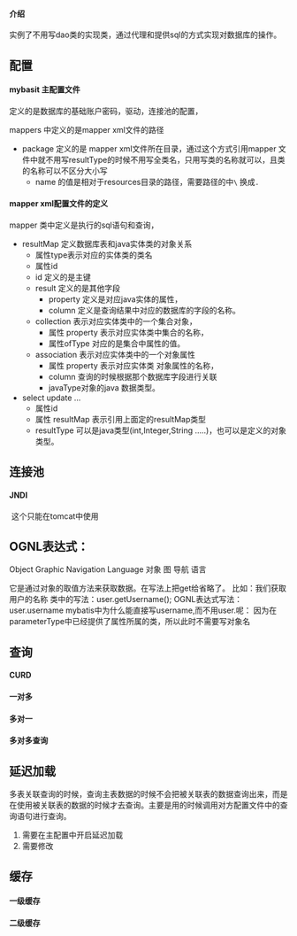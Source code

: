 #### 介绍

实例了不用写dao类的实现类，通过代理和提供sql的方式实现对数据库的操作。

## 配置

#### mybasit 主配置文件

定义的是数据库的基础账户密码，驱动，连接池的配置，

mappers 中定义的是mapper xml文件的路径

- package 定义的是 mapper xml文件所在目录，通过这个方式引用mapper 文件中就不用写resultType的时候不用写全类名，只用写类的名称就可以，且类的名称可以不区分大小写
  - name 的值是相对于resources目录的路径，需要路径的中`\` 换成`.`

#### mapper xml配置文件的定义

mapper 类中定义是执行的sql语句和查询，

- resultMap 定义数据库表和java实体类的对象关系
  - 属性type表示对应的实体类的类名
  - 属性id 
  - id 定义的是主键
  - result 定义的是其他字段
    - property 定义是对应java实体的属性，
    - column 定义是查询结果中对应的数据库的字段的名称。
  - collection 表示对应实体类中的一个集合对象，
    - 属性 property  表示对应实体类中集合的名称，
    - 属性ofType 对应的是集合中属性的值。
  - association 表示对应实体类中的一个对象属性
    - 属性 property  表示对应实体类 对象属性的名称，
    - column 查询的时候根据那个数据库字段进行关联
    - javaType对象的java 数据类型。
- select update ...
  - 属性id
  - 属性 resultMap 表示引用上面定的resultMap类型
  - resultType  可以是java类型(int,Integer,String .....)，也可以是定义的对象类型。

## 连接池

#### JNDI

​	这个只能在tomcat中使用

## OGNL表达式：

Object Graphic Navigation Language
	对象	图	导航	   语言

它是通过对象的取值方法来获取数据。在写法上把get给省略了。
比如：我们获取用户的名称
	类中的写法：user.getUsername();
	OGNL表达式写法：user.username
mybatis中为什么能直接写username,而不用user.呢：
	因为在parameterType中已经提供了属性所属的类，所以此时不需要写对象名

## 查询

#### CURD

#### 一对多

#### 多对一

#### 多对多查询

## 延迟加载

多表关联查询的时候，查询主表数据的时候不会把被关联表的数据查询出来，而是在使用被关联表的数据的时候才去查询。主要是用的时候调用对方配置文件中的查询语句进行查询。

1. 需要在主配置中开启延迟加载
2. 需要修改

## 缓存

#### 一级缓存

#### 二级缓存

